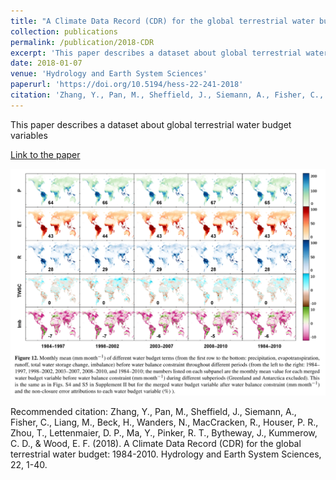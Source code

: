 ```yaml
---
title: "A Climate Data Record (CDR) for the global terrestrial water budget 1984-2010"
collection: publications
permalink: /publication/2018-CDR
excerpt: 'This paper describes a dataset about global terrestrial water budget variables'
date: 2018-01-07
venue: 'Hydrology and Earth System Sciences'
paperurl: 'https://doi.org/10.5194/hess-22-241-2018'
citation: 'Zhang, Y., Pan, M., Sheffield, J., Siemann, A., Fisher, C., Liang, M., Beck, H., Wanders, N., MacCracken, R., Houser, P. R., Zhou, T., Lettenmaier, D. P., Ma, Y., Pinker, R. T., Bytheway, J., Kummerow, C. D., &amp; Wood, E. F. (2018). A Climate Data Record (CDR) for the global terrestrial water budget: 1984-2010. Hydrology and Earth System Sciences, 22, 1-40.'
---
```

This paper describes a dataset about global terrestrial water budget variables

[Link to the paper](https://doi.org/10.5194/hess-22-241-2018)

![image](../images/papers/2018-CDR.png)

Recommended citation: Zhang, Y., Pan, M., Sheffield, J., Siemann, A., Fisher, C., Liang, M., Beck, H., Wanders, N., MacCracken, R., Houser, P. R., Zhou, T., Lettenmaier, D. P., Ma, Y., Pinker, R. T., Bytheway, J., Kummerow, C. D., & Wood, E. F. (2018). A Climate Data Record (CDR) for the global terrestrial water budget: 1984-2010. Hydrology and Earth System Sciences, 22, 1-40.